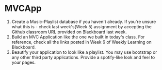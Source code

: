 # MVCApp

1. Create a Music-Playlist database if you haven't already. If you're unsure what this is - check last week's(Week 5) assignment by accepting the Github classroom URL provided on Blackboard last week.
2. Build an MVC Application like the one we built in today's class. For reference, check all the links posted in Week 6 of Weekly Learning on Blackboard. 
3. Beautify your application to look like a playlist. You may use bootstrap or any other third party applications. Provide a spotify-like look and feel to your pages.
